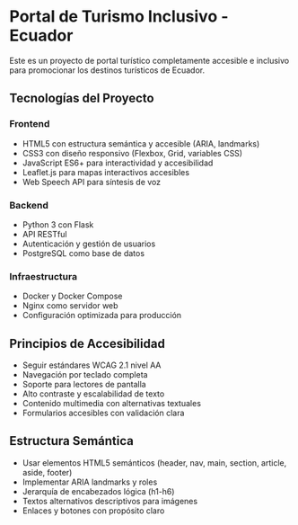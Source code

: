 <!-- Use this file to provide workspace-specific custom instructions to Copilot. For more details, visit https://code.visualstudio.com/docs/copilot/copilot-customization#_use-a-githubcopilotinstructionsmd-file -->

# Portal de Turismo Inclusivo - Ecuador

Este es un proyecto de portal turístico completamente accesible e inclusivo para promocionar los destinos turísticos de Ecuador.

## Tecnologías del Proyecto

### Frontend
- HTML5 con estructura semántica y accesible (ARIA, landmarks)
- CSS3 con diseño responsivo (Flexbox, Grid, variables CSS)
- JavaScript ES6+ para interactividad y accesibilidad
- Leaflet.js para mapas interactivos accesibles
- Web Speech API para síntesis de voz

### Backend
- Python 3 con Flask
- API RESTful
- Autenticación y gestión de usuarios
- PostgreSQL como base de datos

### Infraestructura
- Docker y Docker Compose
- Nginx como servidor web
- Configuración optimizada para producción

## Principios de Accesibilidad
- Seguir estándares WCAG 2.1 nivel AA
- Navegación por teclado completa
- Soporte para lectores de pantalla
- Alto contraste y escalabilidad de texto
- Contenido multimedia con alternativas textuales
- Formularios accesibles con validación clara

## Estructura Semántica
- Usar elementos HTML5 semánticos (header, nav, main, section, article, aside, footer)
- Implementar ARIA landmarks y roles
- Jerarquía de encabezados lógica (h1-h6)
- Textos alternativos descriptivos para imágenes
- Enlaces y botones con propósito claro
